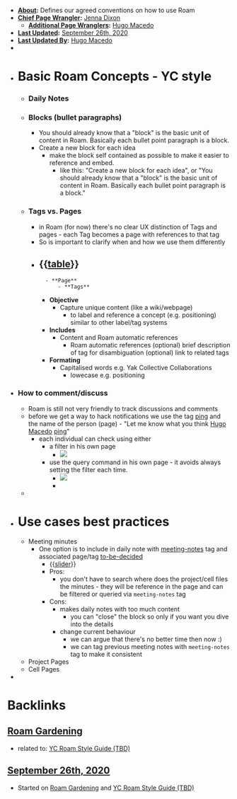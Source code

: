 - **[About](<About.md>):** Defines our agreed conventions on how to use Roam
- **[Chief Page Wrangler](<Chief Page Wrangler.md>):** [Jenna Dixon](<Jenna Dixon.md>)
    - **[Additional Page Wranglers](<Additional Page Wranglers.md>):** [Hugo Macedo](<Hugo Macedo.md>) 
- **[Last Updated](<Last Updated.md>):** [September 26th, 2020](<September 26th, 2020.md>)
- **[Last Updated By](<Last Updated By.md>):** [Hugo Macedo](<Hugo Macedo.md>) 
-  
- # Basic Roam Concepts - YC style
    - ### Daily Notes
    - ### Blocks (bullet paragraphs)
        - You should already know that a "block" is the basic unit of content in Roam. Basically each bullet point paragraph is a block.
        - Create a new block for each idea
            - make the block self contained as possible to make it easier to reference and embed.
                - like this: "Create a new block for each idea", or "You should already know that a "block" is the basic unit of content in Roam. Basically each bullet point paragraph is a block."
    - ### Tags vs. Pages
        - in Roam (for now) there's no clear UX distinction of Tags and pages - each Tag becomes a page with references to that tag
        - So is important to clarify when and how we use them differently
        - {{[table](<table.md>)}}
            -  
                - **Page**
                    - **Tags**
            - **Objective**
                - Capture unique content (like a wiki/webpage)
                    - to label and reference a concept (e.g. positioning)
similar to other label/tag systems
            - **Includes**
                - Content
and Roam automatic references
                    - Roam automatic references
(optional) brief description of tag for disambiguation
(optional) link to related tags
            - **Formating**
                - Capitalised words 
e.g. Yak Collective Collaborations
                    - lowecase
e.g. positioning
- ### How to comment/discuss
    - Roam is still not very friendly to track discussions and comments
    - before we get a way to hack notifications we use the tag [ping](<ping.md>) and the name of the person (page) -  "Let me know what you think [Hugo Macedo](<Hugo Macedo.md>) [ping](<ping.md>)" 
        - each individual can check using either
            - a filter in his own page
                - ![](https://firebasestorage.googleapis.com/v0/b/firescript-577a2.appspot.com/o/imgs%2Fapp%2FArtOfGig%2FA4wkLwLDhW.png?alt=media&token=ffc365bc-8c4b-44ce-a2ec-62bbc55e15c1)
            - use the query command in his own page - it avoids always setting the filter each time.
                - ![](https://firebasestorage.googleapis.com/v0/b/firescript-577a2.appspot.com/o/imgs%2Fapp%2FArtOfGig%2FQ42qOI-5xG.png?alt=media&token=ef45b04e-cd66-4ce3-b2dd-ae77c22d4fd2)
                - 
    - 
- # Use cases best practices
    - Meeting minutes
        - One option is to include in daily note with [meeting-notes](<meeting-notes.md>) tag and associated page/tag [to-be-decided](<to-be-decided.md>)
            - {{[slider](<slider.md>)}}
            - Pros: 
                - you don't have to search where does the project/cell files the minutes - they will be reference in the page and can be filtered or queried via `meeting-notes` tag
            - Cons:
                - makes daily notes with too much content
                    - you can "close" the block so only if you want you dive into the details
                - change current behaviour
                    - we can argue that there's no better time then now :) 
                    - we can tag previous meeting notes with `meeting-notes` tag to make it consistent 
    - Project Pages
    - Cell Pages
- 

# Backlinks
## [Roam Gardening](<Roam Gardening.md>)
- related to: [YC Roam Style Guide (TBD)](<YC Roam Style Guide (TBD).md>)

## [September 26th, 2020](<September 26th, 2020.md>)
- Started on [Roam Gardening](<Roam Gardening.md>) and [YC Roam Style Guide (TBD)](<YC Roam Style Guide (TBD).md>)

